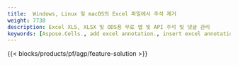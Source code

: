 ```yaml
---
title:  Windows, Linux 및 macOS의 Excel 파일에서 주석 제거
weight: 7730
description: Excel XLS, XLSX 및 ODS용 무료 앱 및 API 주석 및 댓글 관리
keywords: [Aspose.Cells., add excel annotation., insert excel annotation., access excel annotation., remove excel annotation., delete excel annotation., add annotation in excel., insert annotation in excel., access annotation in excel., remove annotation in excel., delete annotation in excel]
---
```

{{< blocks/products/pf/agp/feature-solution >}} 

